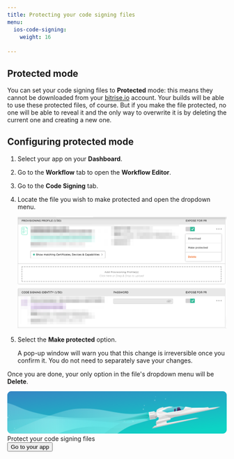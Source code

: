 ```yaml
---
title: Protecting your code signing files
menu:
  ios-code-signing:
    weight: 16

---
```

## Protected mode

You can set your code signing files to **Protected** mode: this means they cannot be downloaded from your [bitrise.io](https://www.bitrise.io) account. Your builds will be able to use these protected files, of course. But if you make the file protected, no one will be able to reveal it and the only way to overwrite it is by deleting the current one and creating a new one.

## Configuring protected mode

1. Select your app on your **Dashboard**.
2. Go to the **Workflow** tab to open the **Workflow Editor**.
3. Go to the **Code Signing** tab.
4. Locate the file you wish to make protected and open the dropdown menu.

   ![Make code signing files protected](/img/code-signing/ios-code-signing/provisioning-and-certificate-protect.png)
5. Select the **Make protected** option.

   A pop-up window will warn you that this change is irreversible once you confirm it. You do not need to separately save your changes.

Once you are done, your only option in the file's dropdown menu will be **Delete**.

<div class="banner">
	<img src="/assets/images/banner-bg-888x170.png" style="border: none;">
	<div class="deploy-text">Protect your code signing files</div>
	<a target="_blank" href="https://app.bitrise.io/dashboard/builds"><button class="button">Go to your app</button></a>
</div>
